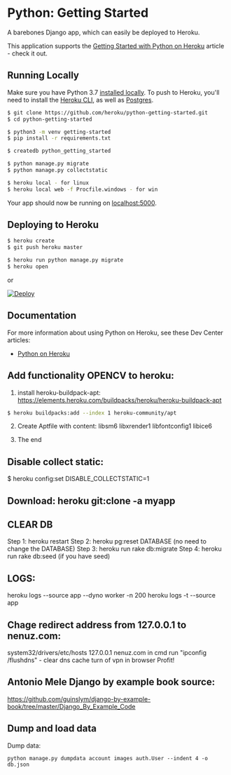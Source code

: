# Python: Getting Started

A barebones Django app, which can easily be deployed to Heroku.

This application supports the [Getting Started with Python on Heroku](https://devcenter.heroku.com/articles/getting-started-with-python) article - check it out.

## Running Locally

Make sure you have Python 3.7 [installed locally](http://install.python-guide.org). To push to Heroku, you'll need to install the [Heroku CLI](https://devcenter.heroku.com/articles/heroku-cli), as well as [Postgres](https://devcenter.heroku.com/articles/heroku-postgresql#local-setup).

```sh
$ git clone https://github.com/heroku/python-getting-started.git
$ cd python-getting-started

$ python3 -m venv getting-started
$ pip install -r requirements.txt

$ createdb python_getting_started

$ python manage.py migrate
$ python manage.py collectstatic

$ heroku local - for linux
$ heroku local web -f Procfile.windows - for win
```

Your app should now be running on [localhost:5000](http://localhost:5000/).

## Deploying to Heroku

```sh
$ heroku create
$ git push heroku master

$ heroku run python manage.py migrate
$ heroku open
```
or

[![Deploy](https://www.herokucdn.com/deploy/button.svg)](https://heroku.com/deploy)

## Documentation

For more information about using Python on Heroku, see these Dev Center articles:

- [Python on Heroku](https://devcenter.heroku.com/categories/python)


## Add functionality OPENCV to heroku:
1. install heroku-buildpack-apt:
https://elements.heroku.com/buildpacks/heroku/heroku-buildpack-apt

```sh
$ heroku buildpacks:add --index 1 heroku-community/apt
```
2. Create Aptfile with content:
libsm6
libxrender1
libfontconfig1
libice6

3. The end

## Disable collect static:
 $ heroku config:set DISABLE_COLLECTSTATIC=1


## Download: heroku git:clone -a myapp

## CLEAR DB
Step 1: heroku restart
Step 2: heroku pg:reset DATABASE (no need to change the DATABASE)
Step 3: heroku run rake db:migrate
Step 4: heroku run rake db:seed (if you have seed)

## LOGS:
heroku logs --source app --dyno worker -n 200
heroku logs -t --source app

## Chage redirect address from 127.0.0.1 to nenuz.com:
system32/drivers/etc/hosts
127.0.0.1 nenuz.com
in cmd run "ipconfig /flushdns" - clear dns cache
turn of vpn in browser
Profit!

## Antonio Mele Django by example book source:
https://github.com/guinslym/django-by-example-book/tree/master/Django_By_Example_Code

## Dump and load data
Dump data:
```
python manage.py dumpdata account images auth.User --indent 4 -o db.json
```